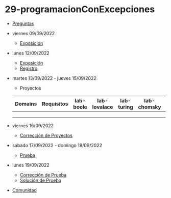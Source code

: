 # 29-programacionConExcepciones

- [Preguntas](https://escuela.it/cursos/curso-recurrencia-desarrollo-software/clase/patron)
- viernes 09/09/2022
  - [Exposición](https://escuela.it/cursos/curso-recurrencia-desarrollo-software/clase/patron)
- lunes 12/09/2022
  - [Exposición](https://escuela.it/cursos/curso-recurrencia-desarrollo-software/clase/patron)
  - [Registro](https://forms.gle/pA2QvsW32P4KtTD77)
- martes 13/09/2022 - jueves 15/09/2022
  - Proyectos
  
  |Domains|Requisitos|lab-boole|lab-lovalace|lab-turing|lab-chomsky|lab-bernersLee|
  |-------|----------|---------|------------|----------|-----------|--------------|
  |       |          |         |            |          |           |              |
  |       |          |         |            |          |           |              |
  |       |          |         |            |          |           |              |
- viernes 16/09/2022
  - [Corrección de Proyectos](https://escuela.it/cursos/curso-recurrencia-desarrollo-software/clase/patron)
- sabado 17/09/2022 - domingo 18/09/2022
  - [Prueba](https://forms.gle/hB9UJoN2PYiexctH8)
- lunes 19/09/2022
  - [Corrección de Prueba](https://escuela.it/cursos/curso-recurrencia-desarrollo-software/clase/patron)
  - [Solución de Prueba](https://docs.google.com/spreadsheets/d/1Uwtqa5VdD5wK2X7eLgkS6_th16aPnsW8pa5Ft2TyLPo/edit#gid=0)
- [Comunidad](https://app.slack.com/client/T02S3KYD464/C02TFTADQUX)
